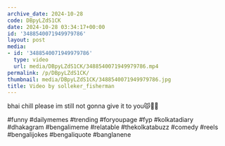 ```yaml
---
archive_date: 2024-10-28
code: DBpyLZdS1CK
date: 2024-10-28 03:34:17+00:00
id: '3488540071949979786'
layout: post
media:
- id: '3488540071949979786'
  type: video
  url: media/DBpyLZdS1CK/3488540071949979786.mp4
permalink: /p/DBpyLZdS1CK/
thumbnail: media/DBpyLZdS1CK/3488540071949979786.jpg
title: Video by solleker_fisherman
---
```


bhai chill please im still not gonna give it to you😾🙏🏻  
  
#funny #dailymemes #trending #foryoupage #fyp  #kolkatadiary #dhakagram #bengalimeme #relatable #thekolkatabuzz #comedy #reels #bengalijokes #bengaliquote  #banglanene